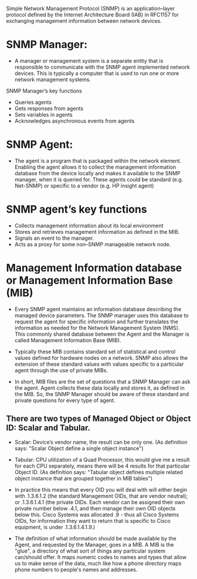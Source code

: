 Simple Network Management Protocol (SNMP) is an application–layer protocol defined by the Internet Architecture Board (IAB) in RFC1157 for exchanging management information between network devices.

# SNMP Manager:
- A manager or management system is a separate entity that is responsible to communicate with the SNMP agent implemented network devices. This is typically a computer that is used to run one or more network management systems.

SNMP Manager’s key functions
- Queries agents
- Gets responses from agents
- Sets variables in agents
- Acknowledges asynchronous events from agents

# SNMP Agent:
- The agent is a program that is packaged within the network element. Enabling the agent allows it to collect the management information database from the device locally and makes it available to the SNMP manager, when it is queried for. These agents could be standard (e.g. Net-SNMP) or specific to a vendor (e.g. HP insight agent)

# SNMP agent’s key functions
- Collects management information about its local environment
- Stores and retrieves management information as defined in the MIB.
- Signals an event to the manager.
- Acts as a proxy for some non–SNMP manageable network node.

# Management Information database or Management Information Base (MIB)
- Every SNMP agent maintains an information database describing the managed device parameters. The SNMP manager uses this database to request the agent for specific information and further translates the information as needed for the Network Management System (NMS). This commonly shared database between the Agent and the Manager is called Management Information Base (MIB).

- Typically these MIB contains standard set of statistical and control values defined for hardware nodes on a network. SNMP also allows the extension of these standard values with values specific to a particular agent through the use of private MIBs.

- In short, MIB files are the set of questions that a SNMP Manager can ask the agent. Agent collects these data locally and stores it, as defined in the MIB. So, the SNMP Manager should be aware of these standard and private questions for every type of agent.

## There are two types of Managed Object or Object ID: Scalar and Tabular.
- Scalar: Device’s vendor name, the result can be only one. (As definition says: "Scalar Object define a single object instance")

- Tabular: CPU utilization of a Quad Processor, this would give me a result for each CPU separately, means there will be 4 results for that particular Object ID. (As definition says: "Tabular object defines multiple related object instance that are grouped together in MIB tables")

- In practice this means that every OID you will deal with will either
begin with .1.3.6.1.2 (the standard Management OIDs, that are
vendor neutral); or .1.3.6.1.4.1 (the private OIDs. Each vendor can
be assigned their own private number below .4.1, and then manage
their own OID objects below this. Cisco Systems was allocated .9 -
thus all Cisco Systems OIDs, for information they want to return that
is specific to Cisco equipment, is under .1.3.6.1.4.1.9.) 





- The definition of what information should be made available by the Agent, and requested by the Manager, goes in a MIB. A MIB is the "glue", a directory of what sort of things any particular system can/should offer. It maps numeric codes to names and types that allow us to make sense of the data, much like how a phone directory maps phone numbers to people's names and addresses.